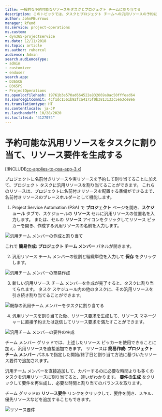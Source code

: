 ```yaml
---
title: 一般的な予約可能なリソースをタスクとプロジェクト チームに割り当てる
description: このトピックでは、タスクとプロジェクト チームへの汎用リソースの予約に関する情報を提供します。
author: JohnPBurrows
manager: kfend
ms.service: project-operations
ms.custom:
- dyn365-projectservice
ms.date: 12/11/2018
ms.topic: article
ms.author: ruhercul
audience: Admin
search.audienceType:
- admin
- customizer
- enduser
search.app:
- D365CE
- D365PS
- ProjectOperations
ms.openlocfilehash: 19761b3e570ad664522e832069a8ac50fffead64
ms.sourcegitcommit: 4cf1dc1561b92fca4175f0b3813133c5e63ce8e6
ms.translationtype: HT
ms.contentlocale: ja-JP
ms.lasthandoff: 10/28/2020
ms.locfileid: "4127074"
---
```

# <a name="assign-generic-bookable-resources-to-a-task-and-generate-resource-requirements"></a>予約可能な汎用リソースをタスクに割り当て、リソース要件を生成する 

[!INCLUDE[cc-applies-to-psa-app-3.x](../includes/cc-applies-to-psa-app-3x.md)]

プロジェクトに名前付きリソースや実リソースを予約して割り当てることに加えて、プロジェクト タスクに汎用リソースを割り当てることができます。 これらのリソースは、プロジェクトに名前付きリソースを配置する準備ができるまで、名前付きリソースのプレースホルダーとして機能します。 

1. Project Service Automation (PSA) で **プロジェクト** ページを開き、**スケジュール** タブで、スケジュールの **リソース** セルに汎用リソースの位置名を入力します。 または、セルの **リソース** アイコンをクリックしてリソース ピッカーを開き、作成する汎用リソースの名前を入力します。

![汎用チーム メンバーの作成と割り当て](media/RM-how-to-9.png)

これで **簡易作成: プロジェクト チーム メンバー** パネルが開きます。 

2. 汎用リソース チーム メンバーの役割と組織単位を入力して **保存** をクリックします。

![汎用チーム メンバーの簡易作成](media/RM-how-to-10.png)

3. 新しい汎用リソース チーム メンバーを作成が完了すると、タスクに割り当てられます。 タスク スケジュール内の他のタスクに、その汎用リソースを引き続き割り当てることができます。

![既存の汎用チーム メンバーをタスクに割り当てる](media/RM-how-to-11.png)

4. 汎用リソースを割り当てた後、リソース要求を生成して、リソース マネージャーに直接予約または送信してリソース要求を満たすことができます。

![汎用チーム メンバーの要件の生成](media/RM-how-to-12.png)

チーム メンバー グリッドでは、上述したリソース ピッカーを使用できることに加え、汎用リソースを直接追加できます。 リソースは **簡易作成: プロジェクト チーム メンバー** パネルで指定した開始/終了日と割り当て方法に基づいたリソース要件で追加されます。

汎用チーム メンバーを直接追加して、カバーするのに必要な時間よりも多くのタスクを汎用リソースに割り当てると、違いがわかります。 **要件の生成** をクリックして要件を再生成し、必要な時間と割り当てのバランスを取ります。

チーム グリッドの **リソース要件** リンクをクリックして、要件を開き、スキル、優先リソースなどを追加することもできます。

![リソース要件](media/RM-how-to-13.png)

